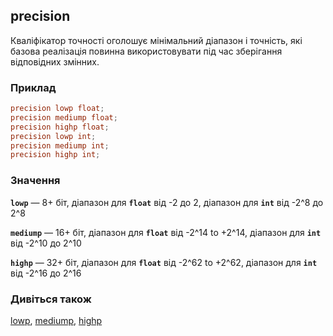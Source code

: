 ## precision
Кваліфікатор точності оголошує мінімальний діапазон і точність, які базова реалізація повинна використовувати під час зберігання відповідних змінних.

### Приклад
```glsl
precision lowp float;
precision mediump float;
precision highp float;
precision lowp int;  
precision mediump int;  
precision highp int;  
```

### Значення
**```lowp```** — 8+ біт, діапазон для **`float`** від -2 до 2, діапазон для **`int`** від -2^8 до 2^8

**```mediump```** — 16+ біт, діапазон для **`float`** від -2^14 to +2^14, діапазон для **`int`** від -2^10 до 2^10

**```highp```** — 32+ біт, діапазон для **`float`** від -2^62 to +2^62, діапазон для **`int`** від -2^16 до 2^16

### Дивіться також
[lowp](/glossary/?lan=ua&search=lowp), [mediump](/glossary/?lan=ua&search=mediump), [highp](/glossary/?lan=ua&search=highp)

